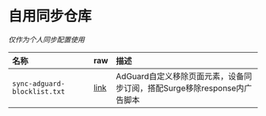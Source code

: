 # 自用同步仓库
*仅作为个人同步配置使用*

|名称|raw|描述|
|:--|:--|:--|
|`sync-adguard-blocklist.txt`|[link](https://raw.githubusercontent.com/as1rkiv/sync/main/sync-adguard-blocklist.txt)|AdGuard自定义移除页面元素，设备同步订阅，搭配Surge移除response内广告脚本
